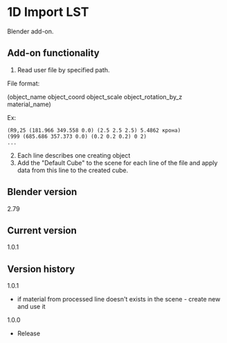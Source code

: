 # 1D Import LST

Blender add-on.

Add-on functionality
-
1. Read user file by specified path.

File format:
    
(object_name object_coord object_scale object_rotation_by_z material_name)

Ex:

    (R9,25 (181.966 349.558 0.0) (2.5 2.5 2.5) 5.4862 крона)
    (999 (685.686 357.373 0.0) (0.2 0.2 0.2) 0 2)
    ...

2. Each line describes one creating object
3. Add the "Default Cube" to the scene for each line of the file and apply data from this line to the created cube.

Blender version
-
2.79

Current version
-
1.0.1

Version history
-
1.0.1
- if material from processed line doesn't exists in the scene - create new and use it

1.0.0
- Release
